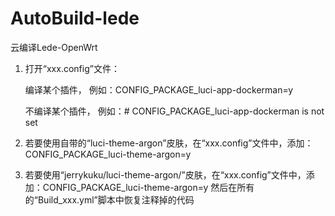 # AutoBuild-lede
云编译Lede-OpenWrt


1. 打开“xxx.config”文件：

   编译某个插件，
   例如：CONFIG_PACKAGE_luci-app-dockerman=y

   不编译某个插件，
   例如：# CONFIG_PACKAGE_luci-app-dockerman is not set

2. 若要使用自带的“luci-theme-argon”皮肤，在“xxx.config”文件中，添加：CONFIG_PACKAGE_luci-theme-argon=y

3. 若要使用“jerrykuku/luci-theme-argon/”皮肤，在“xxx.config”文件中，添加：CONFIG_PACKAGE_luci-theme-argon=y
   然后在所有的“Build_xxx.yml”脚本中恢复注释掉的代码
